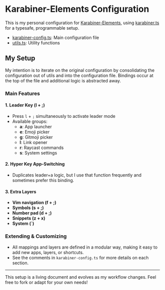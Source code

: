 # Karabiner-Elements Configuration

This is my personal configuration for [Karabiner-Elements](https://github.com/pqrs-org/Karabiner-Elements), using [karabiner.ts](https://github.com/evan-liu/karabiner.ts) for a typesafe, programmable setup.

- [karabiner-config.ts](https://github.com/dr-baker/karabiner-config/blob/main/karabiner-config.ts): Main configuration file
- [utils.ts](https://github.com/dr-baker/karabiner-config/blob/main/utils.ts): Utility functions

## My Setup

My intention is to iterate on the original configuration by consolidating the configuration out of utils and into the configuration file. Bindings occur at the top of the file and additional logic is abstracted away. 

### Main Features

#### 1. Leader Key (l + ;)
- Press `l` + `;` simultaneously to activate leader mode
- Available groups:
  - **a**: App launcher
  - **e**: Emoji picker
  - **g**: Gitmoji picker
  - **l**: Link opener
  - **r**: Raycast commands
  - **s**: System settings

#### 2. Hyper Key App-Switching
- Duplicates leader+a logic, but I use that function frequently and sometimes prefer this binding.

#### 3. Extra Layers
- **Vim navigation (f + ;)**
- **Symbols (s + ;)**
- **Number pad (d + ;)**
- **Snippets (z + x)**
- **System (`)**

### Extending & Customizing
- All mappings and layers are defined in a modular way, making it easy to add new apps, layers, or shortcuts.
- See the comments in `karabiner-config.ts` for more details on each section.

---

This setup is a living document and evolves as my workflow changes. Feel free to fork or adapt for your own needs!
